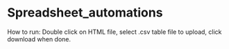 # Spreadsheet_automations
How to run: Double click on HTML file, select .csv table file to upload, click download when done.

